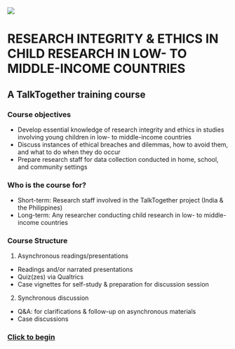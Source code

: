 <img src="https://talktogproject.github.io/ethics/img/TT-UP-TPF.png" style="display: block; margin: auto;">

# RESEARCH INTEGRITY & ETHICS IN CHILD RESEARCH IN LOW- TO MIDDLE-INCOME COUNTRIES
## A TalkTogether training course

### Course objectives

-	Develop essential knowledge of research integrity and ethics in studies involving young children in low- to middle-income countries
-	Discuss instances of ethical breaches and dilemmas, how to avoid them, and what to do when they do occur
-	Prepare research staff for data collection conducted in home, school, and community settings

### Who is the course for?

-	Short-term: Research staff involved in the TalkTogether project (India & the Philippines)
-	Long-term: Any researcher conducting child research in low- to middle-income countries

### Course Structure

1. Asynchronous readings/presentations
- Readings and/or narrated presentations
- Quiz(zes) via Qualtrics
- Case vignettes for self-study & preparation for discussion session
2. Synchronous discussion
- Q&A: for clarifications & follow-up on asynchronous materials
- Case discussions 

### [Click to begin](intro.md)
